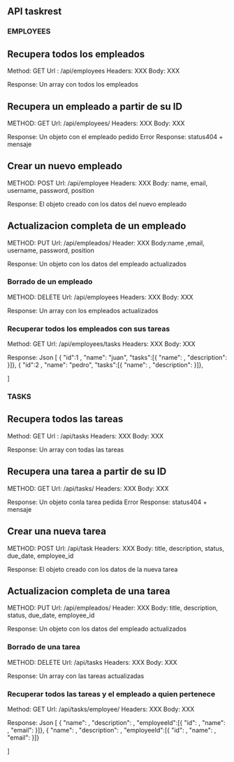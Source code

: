 ## API taskrest

### EMPLOYEES

## Recupera todos los empleados

Method: GET
Url : /api/employees
Headers: XXX
Body: XXX

Response: Un array con todos los empleados

## Recupera un empleado a partir de su ID

METHOD: GET
Url: /api/employees/<EMPLOYEEID>
Headers: XXX
Body: XXX

Response: Un objeto con el empleado pedido
Error Response: status404 + mensaje

## Crear un nuevo empleado

METHOD: POST
Url: /api/employee
Headers: XXX
Body: name, email, username, password, position

Response: El objeto creado con los datos del nuevo empleado

## Actualizacion completa de un empleado

METHOD: PUT
Url: /api/empleados/<EMPLOYEEID>
Header: XXX
Body:name ,email, username, password, position

Response: Un objeto con los datos del empleado actualizados

### Borrado de un empleado

METHOD: DELETE
Url: /api/employees<EMPLOYEEID>
Headers: XXX
Body: XXX

Response: Un array con los empleados actualizados

### Recuperar todos los empleados con sus tareas

Method: GET
Url: /api/employees/tasks
Headers: XXX
Body: XXX

Response: 
Json
[
    { "id":1 , "name": "juan", "tasks":[{ "name":  , "description": }]},
    { "id":2 , "name": "pedro", "tasks":[{ "name":  , "description": }]},


]

### TASKS

## Recupera todos las tareas

Method: GET
Url : /api/tasks
Headers: XXX
Body: XXX

Response: Un array con todas las tareas

## Recupera una tarea a partir de su ID

METHOD: GET
Url: /api/tasks/<TASKID>
Headers: XXX
Body: XXX

Response: Un objeto conla tarea pedida
Error Response: status404 + mensaje

## Crear una nueva tarea

METHOD: POST
Url: /api/task
Headers: XXX
Body: title, description, status, due_date, employee_id

Response: El objeto creado con los datos de la nueva tarea

## Actualizacion completa de una tarea

METHOD: PUT
Url: /api/empleados/<TASKID>
Header: XXX
Body: title, description, status, due_date, employee_id

Response: Un objeto con los datos del empleado actualizados

### Borrado de una tarea

METHOD: DELETE
Url: /api/tasks<TASKEID>
Headers: XXX
Body: XXX

Response: Un array con las tareas actualizadas

### Recuperar todos las tareas y el empleado a quien pertenece

Method: GET
Url: /api/tasks/employee/<EMPLOYEEID>
Headers: XXX
Body: XXX

Response: 
Json
[
    { "name":  , "description": , "employeeId":[{ "id":  , "name": , "email": }]},
    { "name":  , "description": , "employeeId":[{ "id":  , "name": , "email": }]}

]


